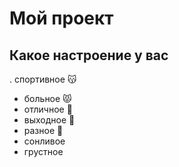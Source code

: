 # Мой проект

## Какое настроение у вас
. спортивное :kissing_cat:
* больное :pouting_cat:
* отличное :construction_worker:
* выходное :tongue:
* разное :couple_with_heart:
* сонливое
* грустное